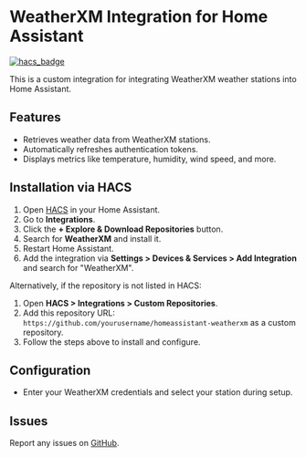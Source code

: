 # WeatherXM Integration for Home Assistant

[![hacs_badge](https://img.shields.io/badge/HACS-Custom-orange.svg?style=for-the-badge)](https://hacs.xyz/)

This is a custom integration for integrating WeatherXM weather stations into Home Assistant.

## Features
- Retrieves weather data from WeatherXM stations.
- Automatically refreshes authentication tokens.
- Displays metrics like temperature, humidity, wind speed, and more.

## Installation via HACS
1. Open [HACS](https://hacs.xyz/) in your Home Assistant.
2. Go to **Integrations**.
3. Click the **+ Explore & Download Repositories** button.
4. Search for **WeatherXM** and install it.
5. Restart Home Assistant.
6. Add the integration via **Settings > Devices & Services > Add Integration** and search for "WeatherXM".

Alternatively, if the repository is not listed in HACS:
1. Open **HACS > Integrations > Custom Repositories**.
2. Add this repository URL: `https://github.com/yourusername/homeassistant-weatherxm` as a custom repository.
3. Follow the steps above to install and configure.

## Configuration
- Enter your WeatherXM credentials and select your station during setup.

## Issues
Report any issues on [GitHub](https://github.com/old-square-eyes/homeassistant-weatherxm/issues).
